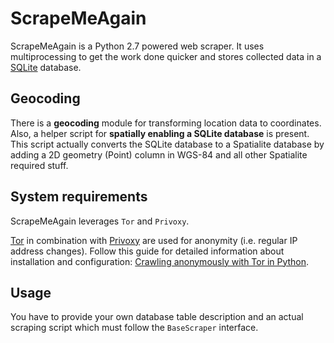 # ScrapeMeAgain
ScrapeMeAgain is a Python 2.7 powered web scraper. It uses multiprocessing to get the work done quicker and stores collected data in a [SQLite](http://www.sqlite.org/) database.

## Geocoding
There is a **geocoding** module for transforming location data to coordinates.
Also, a helper script for **spatially enabling a SQLite database** is present. This script actually converts the SQLite database to a Spatialite database by adding a 2D geometry (Point) column in WGS-84 and all other Spatialite required stuff.

## System requirements
ScrapeMeAgain leverages `Tor` and `Privoxy`.

[Tor](https://www.torproject.org/) in combination with [Privoxy](http://www.privoxy.org/) are used for anonymity (i.e. regular IP address changes). Follow this guide for detailed information about installation and configuration: [Crawling anonymously with Tor in Python](http://sacharya.com/crawling-anonymously-with-tor-in-python/).

## Usage
You have to provide your own database table description and an actual scraping script which must follow the `BaseScraper` interface.
